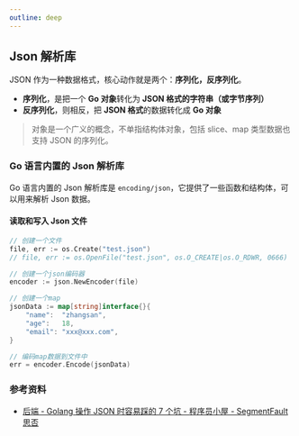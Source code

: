 ```yaml
---
outline: deep
---
```


## Json 解析库

JSON 作为一种数据格式，核心动作就是两个：**序列化，反序列化**。
- **序列化**，是把一个 **Go 对象**转化为 **JSON 格式的字符串（或字节序列）**
- **反序列化**，则相反，把 **JSON 格式**的数据转化成 **Go 对象**

> 对象是一个广义的概念，不单指结构体对象，包括 slice、map 类型数据也支持 JSON 的序列化。

### Go 语言内置的 Json 解析库

Go 语言内置的 Json 解析库是 `encoding/json`，它提供了一些函数和结构体，可以用来解析 Json 数据。


#### 读取和写入 Json 文件

```go
// 创建一个文件
file, err := os.Create("test.json")
// file, err := os.OpenFile("test.json", os.O_CREATE|os.O_RDWR, 0666)

// 创建一个json编码器
encoder := json.NewEncoder(file)

// 创建一个map
jsonData := map[string]interface{}{
    "name":  "zhangsan",
    "age":   18,
    "email": "xxx@xxx.com",
}

// 编码map数据到文件中
err = encoder.Encode(jsonData)
```

### 参考资料

- [后端 - Golang 操作 JSON 时容易踩的 7 个坑 - 程序员小屋 - SegmentFault 思否](https://segmentfault.com/a/1190000044876262)